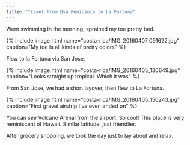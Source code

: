 ```yaml
---
title: "Travel from Osa Peninsula to La Fortuna"
---
```


Went swimming in the morning, sprained my toe pretty bad.

{% include image.html name="costa-rica/IMG_20160407_091622.jpg" caption="My toe is all kinds of pretty colors" %}

Flew to la Fortuna via San Jose. 

{% include image.html name="costa-rica/IMG_20160405_130649.jpg" caption="Looks straight up tropical. Which it was" %}

From San Jose, we had a short layover, then flew to La Fortuna.

{% include image.html name="costa-rica/IMG_20160405_150243.jpg" caption="First gravel airstrip I've ever landed on" %}

You can *see* Volcano Arenal from the airport. So cool! This place is very reminiscent of Hawaii. Similar latitude, just friendlier.

After grocery shopping, we took the day just to lay about and relax.
